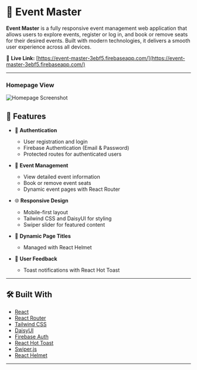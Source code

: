 # 🎉 Event Master

**Event Master** is a fully responsive event management web application that allows users to explore events, register or log in, and book or remove seats for their desired events. Built with modern technologies, it delivers a smooth user experience across all devices.

🔗 **Live Link:** [https://event-master-3ebf5.firebaseapp.com/](https://event-master-3ebf5.firebaseapp.com/)

---

### Homepage View

![Homepage Screenshot](https://i.ibb.co/hxtgqPnz/event-master-3ebf5-firebaseapp-com-2.png)

## 🔧 Features

- 🔐 **Authentication**
  - User registration and login
  - Firebase Authentication (Email & Password)
  - Protected routes for authenticated users

- 📅 **Event Management**
  - View detailed event information
  - Book or remove event seats
  - Dynamic event pages with React Router

- 🌐 **Responsive Design**
  - Mobile-first layout
  - Tailwind CSS and DaisyUI for styling
  - Swiper slider for featured content

- 🧠 **Dynamic Page Titles**
  - Managed with React Helmet

- 🔔 **User Feedback**
  - Toast notifications with React Hot Toast

---

## 🛠️ Built With

- [React](https://reactjs.org/)
- [React Router](https://reactrouter.com/)
- [Tailwind CSS](https://tailwindcss.com/)
- [DaisyUI](https://daisyui.com/)
- [Firebase Auth](https://firebase.google.com/products/auth)
- [React Hot Toast](https://react-hot-toast.com/)
- [Swiper.js](https://swiperjs.com/)
- [React Helmet](https://github.com/nfl/react-helmet)

---

